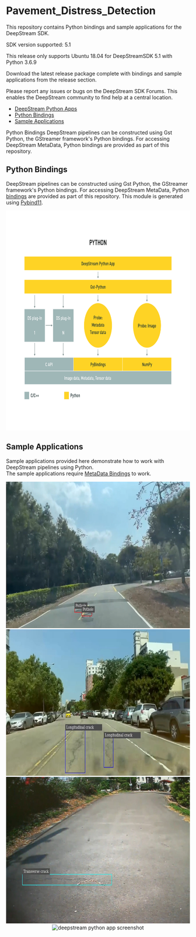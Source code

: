# Pavement_Distress_Detection

This repository contains Python bindings and sample applications for the DeepStream SDK.

SDK version supported: 5.1



This release only supports Ubuntu 18.04 for DeepStreamSDK 5.1 with Python 3.6.9 

Download the latest release package complete with bindings and sample applications from the release section.

Please report any issues or bugs on the DeepStream SDK Forums. This enables the DeepStream community to find help at a central location.

- [DeepStream Python Apps](#deepstream-python-apps)
- [Python Bindings](#python-bindings)
- [Sample Applications](#sample-applications)

Python Bindings
DeepStream pipelines can be constructed using Gst Python, the GStreamer framework's Python bindings. For accessing DeepStream MetaData, Python bindings are provided as part of this repository. 

<a name="metadata_bindings"></a>
## Python Bindings
DeepStream pipelines can be constructed using Gst Python, the GStreamer framework's Python bindings. For accessing DeepStream MetaData, 
Python [bindings](bindings) are provided as part of this repository. This module is generated using [Pybind11](https://github.com/pybind/pybind11).

<p align="center">
<img src="images/python-app-pipeline.png" alt="bindings pipeline" height="600px"/>
</p>

## Sample Applications

Sample applications provided here demonstrate how to work with DeepStream pipelines using Python.  
The sample applications require [MetaData Bindings](#metadata_bindings) to work.  

<p align="center">
<img src="images/Jetson Xavier NX Pothole.png" alt="deepstream python app screenshot" height="400px"/>
<img src="images/Jetson Xavier NX Longitudinal crack.jpg" alt="deepstream python app screenshot" height="400px"/>
<img src="images/Jetson Xavier NX Transverse crack.jpg" alt="deepstream python app screenshot" height="400px"/>
<img src="imagesJetson Xavier NX Alligator cracks.jpg" alt="deepstream python app screenshot" height="400px"/>  
</p>
